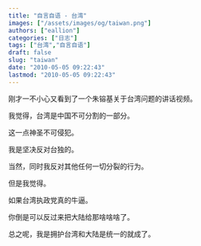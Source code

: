 ```yaml
---
title: "自言自语 - 台湾"
images: ["/assets/images/og/taiwan.png"]
authors: ["eallion"]
categories: ["日志"]
tags: ["台湾","自言自语"]
draft: false
slug: "taiwan"
date: "2010-05-05 09:22:43"
lastmod: "2010-05-05 09:22:43"
---
```


刚才一不小心又看到了一个朱镕基关于台湾问题的讲话视频。

我觉得，台湾是中国不可分割的一部分。

这一点神圣不可侵犯。

我是坚决反对台独的。

当然，同时我反对其他任何一切分裂的行为。

但是我觉得。

如果台湾执政党真的牛逼。

你倒是可以反过来把大陆给那啥啥啥了。

总之呢，我是拥护台湾和大陆是统一的就成了。
